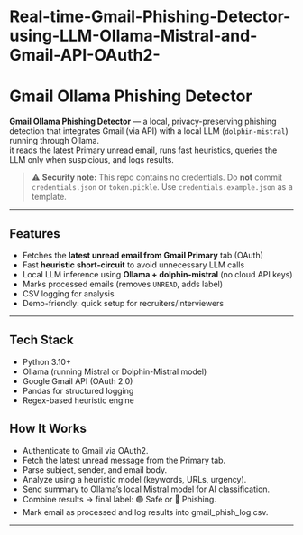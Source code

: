 # Real-time-Gmail-Phishing-Detector-using-LLM-Ollama-Mistral-and-Gmail-API-OAuth2-

# Gmail Ollama Phishing Detector

**Gmail Ollama Phishing Detector** — a local, privacy-preserving phishing detection that integrates Gmail (via API) with a local LLM (`dolphin-mistral`) running through Ollama.  
it reads the latest Primary unread email, runs fast heuristics, queries the LLM only when suspicious, and logs results.

> ⚠️ **Security note:** This repo contains no credentials. Do **not** commit `credentials.json` or `token.pickle`. Use `credentials.example.json` as a template.

---

## Features
- Fetches the **latest unread email from Gmail Primary** tab (OAuth)
- Fast **heuristic short-circuit** to avoid unnecessary LLM calls
- Local LLM inference using **Ollama + dolphin-mistral** (no cloud API keys)
- Marks processed emails (removes `UNREAD`, adds label)
- CSV logging for analysis
- Demo-friendly: quick setup for recruiters/interviewers

---
## Tech Stack
- Python 3.10+
- Ollama (running Mistral or Dolphin-Mistral model)
- Google Gmail API (OAuth 2.0)
- Pandas for structured logging
- Regex-based heuristic engine

## How It Works
- Authenticate to Gmail via OAuth2.
- Fetch the latest unread message from the Primary tab.
- Parse subject, sender, and email body.
- Analyze using a heuristic model (keywords, URLs, urgency).
- Send summary to Ollama’s local Mistral model for AI classification.
- Combine results → final label: 🟢 Safe or 🔴 Phishing.
- Mark email as processed and log results into gmail_phish_log.csv.

---

